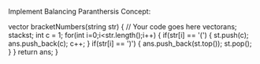 Implement Balancing Paranthersis Concept:

vector<int> bracketNumbers(string str) {
        // Your code goes here
        vector<int>ans;
        stack<int>st;
        int c = 1;
        for(int i=0;i<str.length();i++)
        {
            if(str[i] == '(')
            {
                st.push(c);
                ans.push_back(c);
                c++;
            }
            if(str[i] == ')')
            {
                ans.push_back(st.top()); 
                st.pop();
            }
        }
        return ans;
    }
